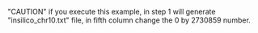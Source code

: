 "CAUTION" if you execute this example, in step 1 will generate "insilico_chr10.txt" file, in fifth column change the 0 by 2730859 number.
